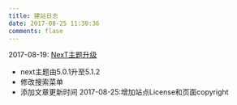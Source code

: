 ```yaml
---
title: 建站日志
date: 2017-08-25 11:30:36
comments: flase
---
```


2017-08-19: [NexT主题升级](http://happylg.cn/2017/08/19/next-theme-upgrade/)
- next主题由5.0.1升至5.1.2
- 修改搜索菜单
- 添加文章更新时间
2017-08-25:增加站点License和页面copyright